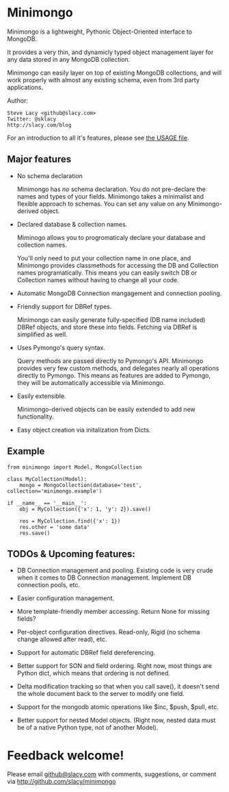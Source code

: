 # Minimongo

Minimongo is a lightweight, Pythonic Object-Oriented interface to MongoDB.

It provides a very thin, and dynamicly typed object management layer for any
data stored in any MongoDB collection.

Minimongo can easily layer on top of existing MongoDB collections, and will
work properly with almost any existing schema, even from 3rd party
applications.

Author:

    Steve Lacy <github@slacy.com>
    Twitter: @sklacy
    http://slacy.com/blog

For an introduction to all it's features, please see [the USAGE
file](http://github.com/slacy/minimongo/blob/master/USAGE.rst).

## Major features

* No schema declaration

    Minimongo has *no* schema declaration.  You do not pre-declare the names
    and types of your fields.  Minimongo takes a minimalist and flexible
    approach to schemas.  You can set any value on any Minimongo-derived
    object.

* Declared database & collection names.

    Miminogo allows you to progromaticaly declare your database and
    collection names.

    You'll only need to put your collection name in one place, and Minimongo
    provides classmethods for accessing the DB and Collection names
    programatically.  This means you can easily switch DB or Collection
    names without having to change all your code.

* Automatic MongoDB Connection mangagement and connection pooling.

* Friendly support for DBRef types.

    Minimongo can easily generate fully-specified (DB name included) DBRef
    objects, and store these into fields.  Fetching via DBRef is simplified
    as well.

* Uses Pymongo's query syntax.

    Query methods are passed directly to Pymongo's API.  Minimongo provides
    very few custom methods, and delegates nearly all operations directly to
    Pymongo.  This means as features are added to Pymongo, they will be
    automatically accessible via Minimongo.

* Easily extensible.

    Minimongo-derived objects can be easily extended to add new functionality.

* Easy object creation via initalization from Dicts.


## Example

    from minimongo import Model, MongoCollection

    class MyCollection(Model):
        mongo = MongoCollection(database='test', collection='minimongo.example')

    if __name__ == '__main__':
        obj = MyCollection({'x': 1, 'y': 2}).save()

        res = MyCollection.find({'x': 1})
        res.other = 'some data'
        res.save()

## TODOs & Upcoming features:

* DB Connection management and pooling.  Existing code is very crude when it
  comes to DB Connection management.  Implement DB connection pools, etc.

* Easier configuration management.

* More template-friendly member accessing.  Return None for missing fields?

* Per-object configuration directives.  Read-only, Rigid (no schema change
  allowed after read), etc.

* Support for automatic DBRef field dereferencing.

* Better support for SON and field ordering.  Right now, most things are
  Python dict, which means that ordering is not defined.

* Delta modification tracking so that when you call save(), it doesn't send
  the whole document back to the server to modify one field.

* Support for the mongodb atomic operations like $inc, $push, $pull, etc.

* Better support for nested Model objects. (Right now, nested data must be
  of a native Python type, not of another Model).

# Feedback welcome!

Please email github@slacy.com with comments, suggestions, or comment via
http://github.com/slacy/minimongo

